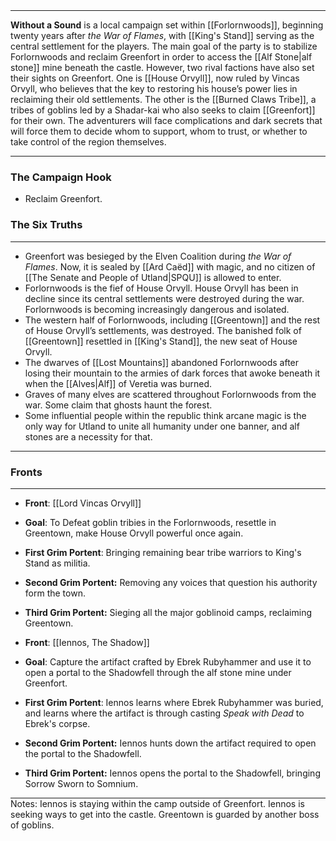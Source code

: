 <hr style="margin: 0;">

**Without a Sound** is a local campaign set within [[Forlornwoods]], beginning twenty years after _the War of Flames_, with [[King's Stand]] serving as the central settlement for the players. The main goal of the party is to stabilize Forlornwoods and reclaim Greenfort in order to access the [[Alf Stone|alf stone]] mine beneath the castle. However, two rival factions have also set their sights on Greenfort. One is [[House Orvyll]], now ruled by Vincas Orvyll, who believes that the key to restoring his house’s power lies in reclaiming their old settlements. The other is the [[Burned Claws Tribe]], a tribes of goblins led by a Shadar-kai who also seeks to claim [[Greenfort]] for their own. The adventurers will face complications and dark secrets that will force them to decide whom to support, whom to trust, or whether to take control of the region themselves.
<hr style="margin: 0;">

### The Campaign Hook
- Reclaim Greenfort.
### The Six Truths
<hr style="margin: 0;">

- Greenfort was besieged by the Elven Coalition during _the War of Flames_. Now, it is sealed by [[Ard Caëd]] with magic, and no citizen of [[The Senate and People of Utland|SPQU]] is allowed to enter.
- Forlornwoods is the fief of House Orvyll. House Orvyll has been in decline since its central settlements were destroyed during the war. Forlornwoods is becoming increasingly dangerous and isolated.
- The western half of Forlornwoods, including [[Greentown]] and the rest of House Orvyll’s settlements, was destroyed. The banished folk of [[Greentown]] resettled in [[King's Stand]], the new seat of House Orvyll.
- The dwarves of [[Lost Mountains]] abandoned Forlornwoods after losing their mountain to the armies of dark forces that awoke beneath it when the [[Alves|Alf]] of Veretia was burned.
- Graves of many elves are scattered throughout Forlornwoods from the war. Some claim that ghosts haunt the forest.
- Some influential people within the republic think arcane magic is the only way for Utland to unite all humanity under one banner, and alf stones are a necessity for that.

<hr style="margin: 0;">

### Fronts
<hr style="margin: 0;">

- **Front**: [[Lord Vincas Orvyll]]
- **Goal**: To Defeat goblin tribies in the Forlornwoods, resettle in Greentown, make House Orvyll powerful once again.
- **First Grim Portent**: Bringing remaining bear tribe warriors to King's Stand as militia.
- **Second Grim Portent:** Removing any voices that question his authority form the town.
- **Third Grim Portent:** Sieging all the major goblinoid camps, reclaiming Greentown.

- **Front**: [[Iennos, The Shadow]]
- **Goal**: Capture the artifact crafted by Ebrek Rubyhammer and use it to open a portal to the Shadowfell through the alf stone mine under Greenfort.
- **First Grim Portent**: Iennos learns where Ebrek Rubyhammer was buried, and learns where the artifact is through casting *Speak with Dead* to Ebrek's corpse.
- **Second Grim Portent:** Iennos hunts down the artifact required to open the portal to the Shadowfell.
- **Third Grim Portent:** Iennos opens the portal to the Shadowfell, bringing Sorrow Sworn to Somnium.

<hr style="margin: 0;">
Notes: Iennos is staying within the camp outside of Greenfort. Iennos is seeking ways to get into the castle. Greentown is guarded by another boss of goblins.